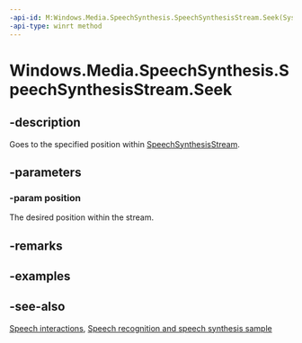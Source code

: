 ```yaml
---
-api-id: M:Windows.Media.SpeechSynthesis.SpeechSynthesisStream.Seek(System.UInt64)
-api-type: winrt method
---
```


<!-- Method syntax
public void Seek(System.UInt64 position)
-->

# Windows.Media.SpeechSynthesis.SpeechSynthesisStream.Seek

## -description
Goes to the specified position within [SpeechSynthesisStream](speechsynthesisstream.md).

## -parameters
### -param position
The desired position within the stream.

## -remarks

## -examples

## -see-also
[Speech interactions](https://docs.microsoft.com/windows/uwp/design/input/speech-interactions), [Speech recognition and speech synthesis sample](http://go.microsoft.com/fwlink/p/?LinkID=619897)